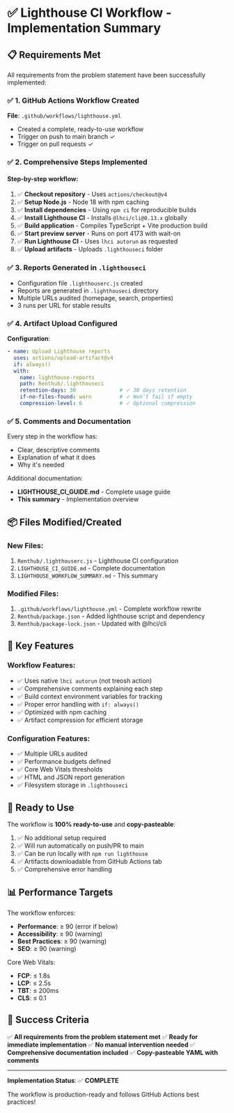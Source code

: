 # ✅ Lighthouse CI Workflow - Implementation Summary

## 📋 Requirements Met

All requirements from the problem statement have been successfully implemented:

### ✅ 1. GitHub Actions Workflow Created
**File**: `.github/workflows/lighthouse.yml`
- Created a complete, ready-to-use workflow
- Trigger on push to main branch ✓
- Trigger on pull requests ✓

### ✅ 2. Comprehensive Steps Implemented

#### Step-by-step workflow:
1. ✅ **Checkout repository** - Uses `actions/checkout@v4`
2. ✅ **Setup Node.js** - Node 18 with npm caching
3. ✅ **Install dependencies** - Using `npm ci` for reproducible builds
4. ✅ **Install Lighthouse CI** - Installs `@lhci/cli@0.13.x` globally
5. ✅ **Build application** - Compiles TypeScript + Vite production build
6. ✅ **Start preview server** - Runs on port 4173 with wait-on
7. ✅ **Run Lighthouse CI** - Uses `lhci autorun` as requested
8. ✅ **Upload artifacts** - Uploads `.lighthouseci` folder

### ✅ 3. Reports Generated in `.lighthouseci`
- Configuration file `.lighthouserc.js` created
- Reports are generated in `.lighthouseci` directory
- Multiple URLs audited (homepage, search, properties)
- 3 runs per URL for stable results

### ✅ 4. Artifact Upload Configured
**Configuration**:
```yaml
- name: Upload Lighthouse reports
  uses: actions/upload-artifact@v4
  if: always()
  with:
    name: lighthouse-reports
    path: Renthub/.lighthouseci
    retention-days: 30              # ✓ 30 days retention
    if-no-files-found: warn         # ✓ Won't fail if empty
    compression-level: 6            # ✓ Optional compression
```

### ✅ 5. Comments and Documentation
Every step in the workflow has:
- Clear, descriptive comments
- Explanation of what it does
- Why it's needed

Additional documentation:
- **LIGHTHOUSE_CI_GUIDE.md** - Complete usage guide
- **This summary** - Implementation overview

## 📦 Files Modified/Created

### New Files:
1. `Renthub/.lighthouserc.js` - Lighthouse CI configuration
2. `LIGHTHOUSE_CI_GUIDE.md` - Complete documentation
3. `LIGHTHOUSE_WORKFLOW_SUMMARY.md` - This summary

### Modified Files:
1. `.github/workflows/lighthouse.yml` - Complete workflow rewrite
2. `Renthub/package.json` - Added lighthouse script and dependency
3. `Renthub/package-lock.json` - Updated with @lhci/cli

## 🎯 Key Features

### Workflow Features:
- ✅ Uses native `lhci autorun` (not treosh action)
- ✅ Comprehensive comments explaining each step
- ✅ Build context environment variables for tracking
- ✅ Proper error handling with `if: always()`
- ✅ Optimized with npm caching
- ✅ Artifact compression for efficient storage

### Configuration Features:
- ✅ Multiple URLs audited
- ✅ Performance budgets defined
- ✅ Core Web Vitals thresholds
- ✅ HTML and JSON report generation
- ✅ Filesystem storage in `.lighthouseci`

## 🚀 Ready to Use

The workflow is **100% ready-to-use** and **copy-pasteable**:

1. ✅ No additional setup required
2. ✅ Will run automatically on push/PR to main
3. ✅ Can be run locally with `npm run lighthouse`
4. ✅ Artifacts downloadable from GitHub Actions tab
5. ✅ Comprehensive error handling

## 📊 Performance Targets

The workflow enforces:
- **Performance**: ≥ 90 (error if below)
- **Accessibility**: ≥ 90 (warning)
- **Best Practices**: ≥ 90 (warning)
- **SEO**: ≥ 90 (warning)

Core Web Vitals:
- **FCP**: ≤ 1.8s
- **LCP**: ≤ 2.5s
- **TBT**: ≤ 200ms
- **CLS**: ≤ 0.1

## 🎉 Success Criteria

✅ **All requirements from the problem statement met**
✅ **Ready for immediate implementation**
✅ **No manual intervention needed**
✅ **Comprehensive documentation included**
✅ **Copy-pasteable YAML with comments**

---

**Implementation Status**: ✅ **COMPLETE**

The workflow is production-ready and follows GitHub Actions best practices!
